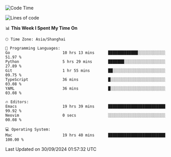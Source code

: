 <!--START_SECTION:waka-->
![Code Time](http://img.shields.io/badge/Code%20Time-2%2C213%20hrs%2027%20mins-blue)

![Lines of code](https://img.shields.io/badge/From%20Hello%20World%20I%27ve%20Written-308.1%20thousand%20lines%20of%20code-blue)

📊 **This Week I Spent My Time On** 

```text
🕑︎ Time Zone: Asia/Shanghai

💬 Programming Languages: 
Go                       10 hrs 13 mins      █████████████░░░░░░░░░░░░   51.97 % 
Python                   5 hrs 29 mins       ███████░░░░░░░░░░░░░░░░░░   27.89 % 
Git                      1 hr 55 mins        ██░░░░░░░░░░░░░░░░░░░░░░░   09.75 % 
TypeScript               36 mins             █░░░░░░░░░░░░░░░░░░░░░░░░   03.08 % 
YAML                     36 mins             █░░░░░░░░░░░░░░░░░░░░░░░░   03.08 % 

🔥 Editors: 
Emacs                    19 hrs 39 mins      █████████████████████████   99.92 % 
Neovim                   0 secs              ░░░░░░░░░░░░░░░░░░░░░░░░░   00.08 % 

💻 Operating System: 
Mac                      19 hrs 40 mins      █████████████████████████   100.00 % 
```


 Last Updated on 30/09/2024 01:57:32 UTC
<!--END_SECTION:waka-->
